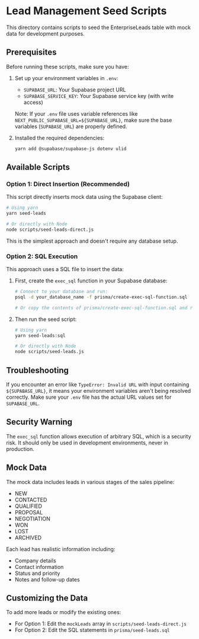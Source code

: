 # Lead Management Seed Scripts

This directory contains scripts to seed the EnterpriseLeads table with mock data for development purposes.

## Prerequisites

Before running these scripts, make sure you have:

1. Set up your environment variables in `.env`:
   - `SUPABASE_URL`: Your Supabase project URL
   - `SUPABASE_SERVICE_KEY`: Your Supabase service key (with write access)

   Note: If your `.env` file uses variable references like `NEXT_PUBLIC_SUPABASE_URL=${SUPABASE_URL}`, 
   make sure the base variables (`SUPABASE_URL`) are properly defined.

2. Installed the required dependencies:
   ```bash
   yarn add @supabase/supabase-js dotenv ulid
   ```

## Available Scripts

### Option 1: Direct Insertion (Recommended)

This script directly inserts mock data using the Supabase client:

```bash
# Using yarn
yarn seed-leads

# Or directly with Node
node scripts/seed-leads-direct.js
```

This is the simplest approach and doesn't require any database setup.

### Option 2: SQL Execution

This approach uses a SQL file to insert the data:

1. First, create the `exec_sql` function in your Supabase database:
   ```bash
   # Connect to your database and run:
   psql -d your_database_name -f prisma/create-exec-sql-function.sql
   
   # Or copy the contents of prisma/create-exec-sql-function.sql and run it in the Supabase SQL editor
   ```

2. Then run the seed script:
   ```bash
   # Using yarn
   yarn seed-leads:sql
   
   # Or directly with Node
   node scripts/seed-leads.js
   ```

## Troubleshooting

If you encounter an error like `TypeError: Invalid URL` with input containing `${SUPABASE_URL}`, it means your environment variables aren't being resolved correctly. Make sure your `.env` file has the actual URL values set for `SUPABASE_URL`.

## Security Warning

The `exec_sql` function allows execution of arbitrary SQL, which is a security risk. It should only be used in development environments, never in production.

## Mock Data

The mock data includes leads in various stages of the sales pipeline:
- NEW
- CONTACTED
- QUALIFIED
- PROPOSAL
- NEGOTIATION
- WON
- LOST
- ARCHIVED

Each lead has realistic information including:
- Company details
- Contact information
- Status and priority
- Notes and follow-up dates

## Customizing the Data

To add more leads or modify the existing ones:
- For Option 1: Edit the `mockLeads` array in `scripts/seed-leads-direct.js`
- For Option 2: Edit the SQL statements in `prisma/seed-leads.sql` 